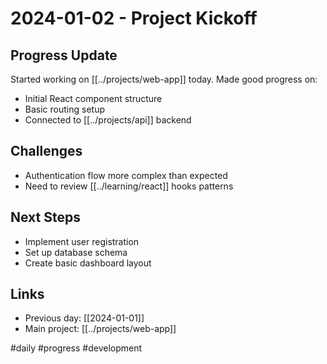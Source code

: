 # 2024-01-02 - Project Kickoff

## Progress Update
Started working on [[../projects/web-app]] today. Made good progress on:

- Initial React component structure
- Basic routing setup
- Connected to [[../projects/api]] backend

## Challenges
- Authentication flow more complex than expected
- Need to review [[../learning/react]] hooks patterns

## Next Steps
- Implement user registration
- Set up database schema
- Create basic dashboard layout

## Links
- Previous day: [[2024-01-01]]
- Main project: [[../projects/web-app]]

#daily #progress #development